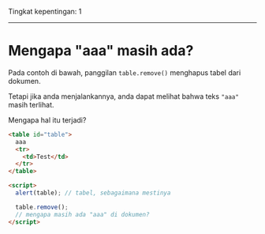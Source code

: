 Tingkat kepentingan: 1

---

# Mengapa "aaa" masih ada?

Pada contoh di bawah, panggilan `table.remove()` menghapus tabel dari dokumen.

Tetapi jika anda menjalankannya, anda dapat melihat bahwa teks `"aaa"` masih terlihat.

Mengapa hal itu terjadi?

```html height=100 run
<table id="table">
  aaa
  <tr>
    <td>Test</td>
  </tr>
</table>

<script>
  alert(table); // tabel, sebagaimana mestinya

  table.remove();
  // mengapa masih ada "aaa" di dokumen?
</script>
```
